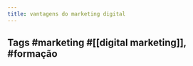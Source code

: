 ```yaml
---
title: vantagens do marketing digital
---
```


## Tags #marketing #[[digital marketing]], #formação
